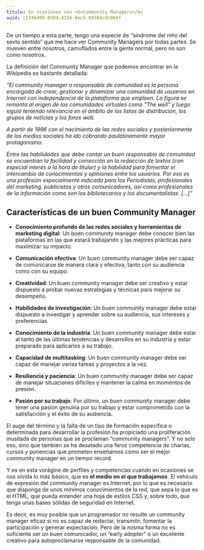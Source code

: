 ```yaml
---
titulo: En ocasiones veo <b>Community Managers</b>
uuid: c5746d99-850d-4156-8ec5-60384cdc969f
---
```


De un tiempo a esta parte, tengo una especie de “síndrome del niño del sexto sentido” que me hace ver Community Managers por todas partes. Se mueven entre nosotros, camuflados entre la gente normal, pero no son como nosotros.

La definición del Community Manager que podemos encontrar en la Wikipedia es bastante detallada:

_“El community manager o responsable de comunidad es la persona encargada de crear, gestionar y dinamizar una comunidad de usuarios en Internet con independencia de la plataforma que empleen. La figura se remonta al origen de las comunidades virtuales como "The well" y luego siguió teniendo relevancia en el ámbito de las listas de distribución, los grupos de noticias y los foros web._

_A partir de 1996 con el nacimiento de las redes sociales y posteriormente de los medios sociales ha ido cobrando paulatinamente mayor protagonismo._

_Entre las habilidades que debe contar un buen responsable de comunidad se encuentran la facilidad y corrección en la redacción de textos (con especial interés a la hora de titular) y la habilidad para fomentar el intercambio de conocimientos y opiniones entre los usuarios. Por eso es una profesión especialmente indicada para los Periodistas, profesionales del marketing, publicistas y otros comunicadores, así como profesionales de la información como son los bibliotecarios y los documentalistas. [...]”_

## Características de un buen Community Manager

- **Conocimiento profundo de las redes sociales y herramientas de marketing digital**: Un buen community manager debe conocer bien las plataformas en las que estará trabajando y las mejores prácticas para maximizar su impacto.

- **Comunicación efectiva**: Un buen community manager debe ser capaz de comunicarse de manera clara y efectiva, tanto con su audiencia como con su equipo.

- **Creatividad**: Un buen community manager debe ser creativo y estar dispuesto a probar nuevas estrategias y técnicas para mejorar su desempeño.

- **Habilidades de investigación**: Un buen community manager debe estar dispuesto a investigar y aprender sobre su audiencia, sus intereses y preferencias.

- **Conocimiento de la industria**: Un buen community manager debe estar al tanto de las últimas tendencias y desarrollos en su industria y estar preparado para aplicarlos a su trabajo.

- **Capacidad de multitasking**: Un buen community manager debe ser capaz de manejar varias tareas y proyectos a la vez.

- **Resiliencia y paciencia**: Un buen community manager debe ser capaz de manejar situaciones difíciles y mantener la calma en momentos de presión.

- **Pasión por su trabajo**: Por último, un buen community manager debe tener una pasión genuina por su trabajo y estar comprometido con la satisfacción y el éxito de su audiencia.

El auge del término y la falta de un tipo de formación específica o determinada para desarrollar la profesión ha propiciado una proliferación inusitada de personas que se proclaman “community managers”. Y no solo eso, sino que también se ha desatado una feroz competencia de charlas, cursos y ponencias que prometen enseñarnos cómo ser el mejor community manager en un tiempo récord.

Y es en esta vorágine de perfiles y competencias cuando en ocasiones se nos olvida lo más básico, que es <b>el medio en el que trabajamos</b>. El vehículo de expresión del community manager es Internet, por lo que es necesario que disponga de unos mínimos conocimientos de la red, que sepa lo que es el HTML, que pueda entender una hoja de estilos CSS y, sobre todo, que tenga unas bases sólidas de seguridad en Internet.

Es decir, es muy posible que un programador no resulte un community manager eficaz si no es capaz de redactar, transmitir, fomentar la participación y generar expectación. Pero de la misma forma no es suficiente ser un buen comunicador, un “early adopter” o un excelente creativo para autoproclamarse responsable de la comunidad.

